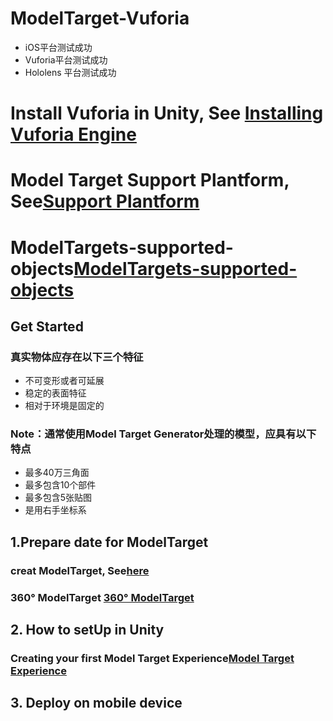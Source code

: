 # ModelTarget-Vuforia
* iOS平台测试成功
* Vuforia平台测试成功
* Hololens 平台测试成功
# Install Vuforia in Unity, See [Installing Vuforia Engine](https://library.vuforia.com/articles/Training/getting-started-with-vuforia-in-unity.html#installing)
# Model Target Support Plantform, See[Support Plantform](https://library.vuforia.com/articles/Solution/vuforia-fusion-supported-devices.html)
# ModelTargets-supported-objects[ModelTargets-supported-objects](https://library.vuforia.com/content/vuforia-library/en/articles/Solution/model-targets-supported-objects.html)

## Get Started

### 真实物体应存在以下三个特征
* 不可变形或者可延展
* 稳定的表面特征
* 相对于环境是固定的
### Note：通常使用Model Target Generator处理的模型，应具有以下特点
* 最多40万三角面
* 最多包含10个部件
* 最多包含5张贴图
* 是用右手坐标系
## 1.Prepare date for ModelTarget
### creat ModelTarget, See[here](https://library.vuforia.com/content/vuforia-library/en/articles/Solution/model-target-generator-user-guide.html)
### 360° ModelTarget [360° ModelTarget](https://library.vuforia.com/content/vuforia-library/en/articles/Solution/Getting-started-with-advanced-model-targets-360.html)
### 
## 2. How to setUp in Unity
### Creating your first Model Target Experience[Model Target Experience](https://library.vuforia.com/content/vuforia-library/en/articles/Solution/introduction-model-targets-unity.html)
## 3. Deploy on mobile device
